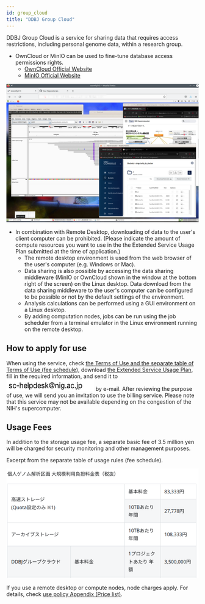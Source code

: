```yaml
---
id: group_cloud
title: "DDBJ Group Cloud"
---
```



DDBJ Group Cloud is a service for sharing data that requires access restrictions, including personal genome data, within a research group.

- OwnCloud or MinIO can be used to fine-tune database access permissions rights.
  - [OwnCloud Official Website](https://owncloud.com/)
  - [MinIO Official Website](https://min.io/)

![](group_cloud_fig.png)

- In combination with Remote Desktop, downloading of data to the user's client computer can be prohibited. (Please indicate the amount of compute resources you want to use in the the Extended Service Usage Plan submitted at the time of application.)
    - The remote desktop environment is used from the web browser of the user's computer (e.g. Windows or Mac).
    - Data sharing is also possible by accessing the data sharing middleware (MinIO or OwnCloud shown in the window at the bottom right of the screen) on the Linux desktop. Data download from the data sharing middleware to the user's computer can be configured to be possible or not by the default settings of the environment.
    - Analysis calculations can be performed using a GUI environment on a Linux desktop.
    - By adding computation nodes, jobs can be run using the job scheduler from a terminal emulator in the Linux environment running on the remote desktop.
 


## How to apply for use

 When using the service, check [the Terms of Use and the separate table of Terms of Use (fee schedule)](../application/use_policy.md), download [the Extended Service Usage Plan](../application/resource_extension.md), fill in the required information, and send it to ![](sc-helpdesk.png) by e-mail.  After reviewing the purpose of use, we will send you an invitation to use the billing service. Please note that this service may not be available depending on the congestion of the NIH's supercomputer.

 
## Usage Fees

In addition to the storage usage fee, a separate basic fee of 3.5 million yen will be charged for security monitoring and other management purposes.


Excerpt from the separate table of usage rules (fee schedule).


![](ddbj_group_cloud_price_table.png)


If you use a remote desktop or compute nodes, node charges apply.
For details, check [use policy Appendix (Price list)](./application/use_policy.md).

